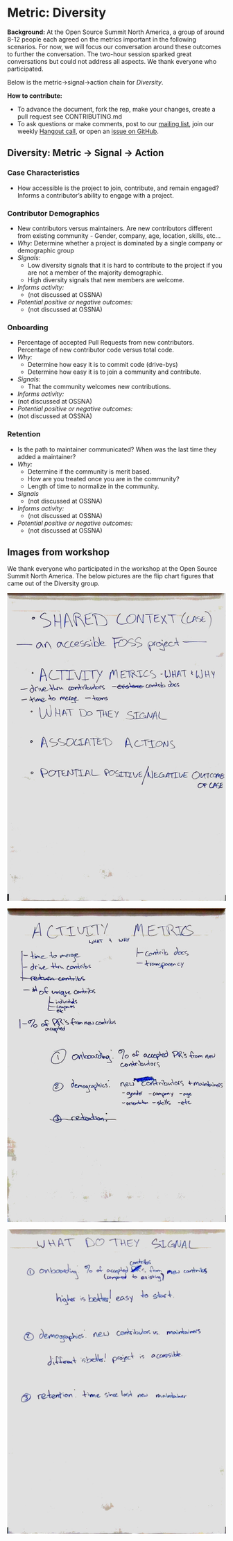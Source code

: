 # Metric: Diversity

**Background:**
At the Open Source Summit North America, a group of around 8-12 people each agreed on the metrics important in the following scenarios.
For now, we will focus our conversation around these outcomes to further the conversation.
The two-hour session sparked great conversations but could not address all aspects.
We thank everyone who participated.

Below is the metric->signal->action chain for *Diversity*.

**How to contribute:**
- To advance the document, fork the rep, make your changes, create a pull request see CONTRIBUTING.md
- To ask questions or make comments, post to our [mailing list][ml], join our weekly [Hangout call][ho], or open an [issue on GitHub][issue].

[ml]: https://wiki.linuxfoundation.org/chaoss/metrics#mail-list
[ho]: https://wiki.linuxfoundation.org/chaoss/metrics#weekly-hangout
[issue]: https://github.com/chaoss/metrics/issues


## Diversity: Metric -> Signal -> Action

### Case Characteristics
- How accessible is the project to join, contribute, and remain engaged? Informs a contributor’s ability to engage with a project.

### Contributor Demographics
- New contributors versus maintainers. Are new contributors different from existing community - Gender, company, age, location, skills, etc…
- *Why:* Determine whether a project is dominated by a single company or demographic group
- *Signals:*
    - Low diversity signals that it is hard to contribute to the project if you are not a member of the majority    demographic.
    - High diversity signals that new members are welcome.
- *Informs activity:*
    - (not discussed at OSSNA)
- *Potential positive or negative outcomes:*
    - (not discussed at OSSNA)

### Onboarding
- Percentage of accepted Pull Requests from new contributors. Percentage of new contributor code versus total code.
- *Why:* 
    - Determine how easy it is to commit code (drive-bys)
    - Determine how easy it is to join a community and contribute.
- *Signals:*
    - That the community welcomes new contributions.
- *Informs activity:*
- (not discussed at OSSNA)
- *Potential positive or negative outcomes:*
- (not discussed at OSSNA)

### Retention
- Is the path to maintainer communicated? When was the last time they added a maintainer?
- *Why:* 
    - Determine if the community is merit based.
    - How are you treated once you are in the community?
    - Length of time to normalize in the community.
- *Signals*
    - (not discussed at OSSNA)
- *Informs activity:*
    - (not discussed at OSSNA)
- *Potential positive or negative outcomes:*
    - (not discussed at OSSNA)


## Images from workshop
We thank everyone who participated in the workshop at the Open Source Summit North America. The below pictures are the flip chart figures that came out of the Diversity group.

![Flip Chart Page 1](img/OSSNA2017.Diversity1.jpg "Flip Chart Page 1")

![Flip Chart Page 2](img/OSSNA2017.Diversity2.jpg "Flip Chart Page 2")

![Flip Chart Page 3](img/OSSNA2017.Diversity3.jpg "Flip Chart Page 3")
